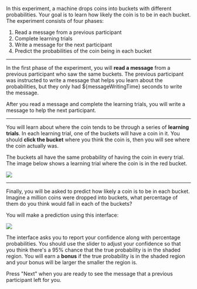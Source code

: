 In this experiment, a machine drops coins into buckets with different probabilities. Your goal is to learn how likely the coin is to be in each bucket. The experiment consists of four phases:

1. Read a message from a previous participant
2. Complete learning trials
3. Write a message for the next participant
4. Predict the probabilities of the coin being in each bucket

---

In the first phase of the experiment, you will **read a message** from a previous participant who saw the same buckets. The previous participant was instructed to write a message that helps you learn about the probabilities, but they only had ${messageWritingTime} seconds to write the message.

After you read a message and complete the learning trials, you will write a message to help the next participant.

---

You will learn about where the coin tends to be through a series of **learning trials**. In each learning trial, one of the buckets will have a coin in it. You should **click the bucket** where you think the coin is, then you will see where the coin actually was.

The buckets all have the same probability of having the coin in every trial. The image below shows a learning trial where the coin is in the red bucket.

![](../assets/images/learning-trial-screenshot.png)

---

Finally, you will be asked to predict how likely a coin is to be in each bucket. Imagine a million coins were dropped into buckets, what percentage of them do you think would fall in each of the buckets?

You will make a prediction using this interface:

![](../assets/images/elicitation-screenshot.png)

The interface asks you to report your confidence along with percentage probabilities. You should use the slider to adjust your confidence so that you think there's a 95% chance that the true probability is in the shaded region. You will earn a **bonus** if the true probability is in the shaded region and your bonus will be larger the smaller the region is.

Press "Next" when you are ready to see the message that a previous participant left for you.
